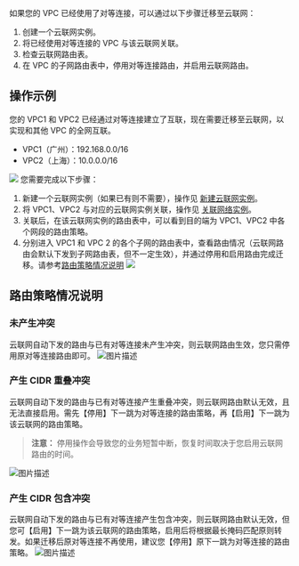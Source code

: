 如果您的 VPC 已经使用了对等连接，可以通过以下步骤迁移至云联网：
1. 创建一个云联网实例。
2. 将已经使用对等连接的 VPC 与该云联网关联。
3. 检查云联网路由表。
4. 在 VPC 的子网路由表中，停用对等连接路由，并启用云联网路由。

## 操作示例
您的 VPC1 和 VPC2 已经通过对等连接建立了互联，现在需要迁移至云联网，以实现和其他 VPC 的全网互联。
- VPC1（广州）：192.168.0.0/16
- VPC2（上海）：10.0.0.0/16

![](https://main.qcloudimg.com/raw/7ab512f4414898d6488fd60d3d1cf16a.png)
您需要完成以下步骤：
1. 新建一个云联网实例（如果已有则不需要），操作见 [新建云联网实例](https://cloud.tencent.com/document/product/877/18752)。
2. 将 VPC1、VPC2 与对应的云联网实例关联，操作见 [关联网络实例](https://cloud.tencent.com/document/product/877/18747)。
3. 关联后，在该云联网实例的路由表中，可以看到目的端为 VPC1、VPC2 中各个网段的路由策略。
4. 分别进入 VPC1 和 VPC 2 的各个子网的路由表中，查看路由情况（云联网路由会默认下发到子网路由表，但不一定生效），并通过停用和启用路由完成迁移。请参考[路由策略情况说明](#luyouqingkuang)
 ![](https://main.qcloudimg.com/raw/e99e32305f9b724c263c6c52585c8580.png)
 
<span id='luyouqingkuang'></span>
## 路由策略情况说明
### 未产生冲突
云联网自动下发的路由与已有对等连接未产生冲突，则云联网路由生效，您只需停用原对等连接路由即可。
 ![图片描述](https://main.qcloudimg.com/raw/f25bfe0d73627404a6b081203baf4bc1.png)
### 产生 CIDR 重叠冲突
云联网自动下发的路由与已有对等连接产生重叠冲突，则云联网路由默认无效，且无法直接启用。需先【停用】下一跳为对等连接的路由策略，再【启用】下一跳为该云联网的路由策略。
>**注意：**
>停用操作会导致您的业务短暂中断，恢复时间取决于您启用云联网路由的时间。

 ![图片描述](https://main.qcloudimg.com/raw/de6869e6e4c07181574a0d88bbfdd685.png)
### 产生 CIDR 包含冲突
云联网自动下发的路由与已有对等连接产生包含冲突，则云联网路由默认无效，但您可【启用】下一跳为该云联网的路由策略，启用后将根据最长掩码匹配原则转发。如果迁移后原对等连接不再使用，建议您【停用】原下一跳为对等连接的路由策略。
 ![图片描述](https://main.qcloudimg.com/raw/5cfd481eed906ccf1e2aa7ca2cc16e11.png)
